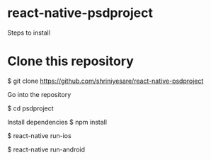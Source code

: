 # react-native-psdproject

Steps to install 

# Clone this repository
$ git clone https://github.com/shriniyesare/react-native-psdproject

 Go into the repository
 
$ cd psdproject

 Install dependencies
$ npm install

$ react-native run-ios

$ react-native run-android
